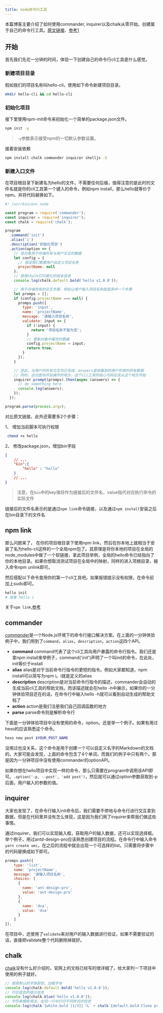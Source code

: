 ```yaml
---
title: node命令行工具
---
```


本篇博客主要介绍了如何使用commander, inquirer以及chalk从零开始，创建属于自己的命令行工具。[原文链接](https://zhuanlan.zhihu.com/p/66130343)、[参考1](http://blog.gdfengshuo.com/article/27/)

## 开始

首先我们先花一分钟的时间，体验一下创建自己的命令行cli工具是什么感觉。

### 新建项目目录

假如我们的项目名称叫hello-cli，使用如下命令新建项目目录。

```bash
mkdir hello-cli && cd hello-cli
```

### 初始化项目

接下里使用npm-init命令来初始化一个简单的package.json文件。

```bash
npm init -y
```

> `-y`参数表示接受npm的一切默认参数设置。

接着安装依赖

``` bash
npm install chalk commander inquirer shelljs -S
```

### 新建入口文件

在项目根目录下新建名为hello的文件，不需要任何后缀，值得注意的是此时的文件名就是你的cli工具第一个键入的命令，例如npm install，那么hello就等价于npm。并将代码替换如下。

```js
#! /usr/bin/env node

const program = require('commander');
const inquirer = require('inquirer');
const chalk = require('chalk');

program
  .command('init')
  .alias('i')
  .description('初始化项目')
  .action(option => {
    // 该对象用于存储所有与用户交互的数据
    let config = {
      // 假设我们需要用户自定义项目名称
      projectName: null
    };
    // 使用chalk打印美化的版本信息
    console.log(chalk.default.bold('hello v1.0.0'));

    // 用于存储所有的交互步骤，例如让用户输入项目名称就是其中一个步骤
    let promps = [];
    if (config.projectName === null) {
      promps.push({
        type: 'input',
        name: 'projectName',
        message: '请输入项目名称',
        validate: input => {
          if (!input) {
            return '项目名称不能为空';
          }
          // 更新对象中属性的数据
          config.projectName = input;
          return true;
        }
      });
    }

    // 至此，与用户的所有交互均已完成，answers是收集到的用户所填的所有数据
    // 同时，这也是你开始操作的地方，这个cli工具的核心代码应该从这个地方开始
    inquirer.prompt(promps).then(async (answers) => {
      // do something here
      console.log(answers);
    });
  });

program.parse(process.argv);
```

对比原文链接，此外还需要多2个步骤：

1、 增加当前脚本可执行权限

```sh
 chmod +x hello
```

2、 修改package.json，增加bin字段

```json
{
    // ... 
    "bin":{
        "hello" : "hello"
    }
    // ... 
}
```

> 注意，在`bin`中的key值将作为链接后的文件名，value指代对应执行命令的实际文件

链接后的文件名表示的是通过`npm link`命令链接，以及通过`npm install`安装之后在bin目录下的文件名


## npm link

那么问题来了， 在你的项目根目录下使用npm link，然后在你本地上就相当于安装了名为hello-cli这样的一个全局npm包了。其原理是将你本地的项目在全局的node_modules中做了一个软链接，拿此项目举例，全局的hello命令已经指向了你的本地目录。如果你想取消测试项目在全局中的映射，同样的进入项根目录，输入命令npm unlink即可。

然后搭配以下命令食用你的第一个cli工具吧。如果报错提示没有权限，在命令前加上sudo即可。

```bash
hello init
# 或者 hello i
```

关于`npm link`,[参考](https://github.com/atian25/blog/issues/17)

## commander

[*commander*](https://github.com/tj/commander.js)是一个Node.js环境下的命令行接口解决方案。在上面的一分钟体验例子中，我们用到了`command`，`alias`，`description`，`action`这四个API。

- **command** command代表了这个cli工具向用户暴露的命令行指令。我们还是拿npm install来举例子，command('init')声明了一个叫init的命令，在此处，init等价于install
- **alias** alias是对于当前命令行指令的更短的指令。例如大家都知道，npm install可以简写为npm i。i就是定义的alias
- **description** description是对当前命令行指令的描述，commander会自动的生成当前cli工具的帮助文档，而该描述就会在hello -h中展示，如果你的一分钟体验项目还在的话，在命令行中输入hello -h就可以看到自动生成的帮助文档了
- **action** action是我们注册我们自己回调函数的地方
- **parse** parse命令则是解析命令行

下面是一分钟体验项目中没有使用的命令，option。还是举一个例子。如果有用过hexo的应该熟悉这个命令。

```bash
hexo new post $YOUR_POST_NAME
```

没用过也没关系，这个命令是用于创建一个可以自定义名字的Markdown的文档的。大家可能会发现，上面的命令包含了4个单词，而我们的例子中只有两个。那是因为一分钟项目中没有使用commander的optionAPI。

如果你想在hello项目中实现一样的命令，那么只需要在program中调用该API即可。`.option('-p, --post', 'add post')`，然后就可以通过option参数获取到-p后面，用户输入的参数的值。

## inquirer

大家也发现了，在命令行输入init命令后，我们需要不停地与命令行进行交互拿到数据，但是在代码里并没有怎么体现，这是因为我们用了inquirer来帮我们做这些事情。

通过inquirer，我们可以实现输入框，获取用户的输入数据，还可以实现选择框。举个例子，用过antd-design-pro应该熟悉创建项目的流程。在命令行中输入命令`yarn create umi`，在之后的流程中就会出现一个可选择的list。只需要将步骤中的代码替换成如下即可。

```js
promps.push({
    type: 'list',
    name: 'projectName',
    message: '请输入项目名称',
    choices: [
      {
        name: 'ant-design-pro',
        value: 'ant-design-pro'
      },
      {
        name: 'dva',
        value: 'dva'
      }
    ]
});
```

在项目中，还使用了`validate`来对用户的输入数据进行验证，如果不需要验证的话，直接把validate整个代码删除掉就好。

## chalk

[chalk](https://github.com/chalk/chalk)没有什么好介绍的，官网上的文档已经写的很详细了。给大家列一下项目中使用的例子就好。

```js
// 使用默认的字体颜色，加粗字体
console.log(chalk.default.bold('hello v1.0.0'));
// 打印蓝色的提示信息
console.log(chalk.blue('hello v1.0.0'));
// 字符串模板用法，在同一行中打印不同样式的信息
console.log(chalk`{white.bold [1/3]} 🔍` + chalk`{default.bold Clone project into local path...}`);
```


